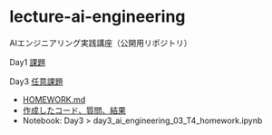 # lecture-ai-engineering
AIエンジニアリング実践講座（公開用リポジトリ）

Day1 [課題](https://github.com/taitai-2009/lecture-ai-engineering/tree/master/day1)

Day3 [任意課題](https://github.com/taitai-2009/lecture-ai-engineering/tree/master/day3)
* [HOMEWORK.md](https://github.com/taitai-2009/lecture-ai-engineering/blob/master/day3/HOMEWORK.md)
* [作成したコード、質問、結果](https://github.com/taitai-2009/lecture-ai-engineering/blob/master/day3/day3_ai_engineering_03_t4_homework.py)
* Notebook: Day3 > day3_ai_engineering_03_T4_homework.ipynb